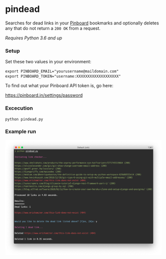 # pindead
Searches for dead links in your [Pinboard](https://pinboard.in) bookmarks and optionally deletes any that do not return a `200 OK` from a request.

_Requires Python 3.6 and up_

### Setup
Set these two values in your environment:

```
export PINBOARD_EMAIL="yourusername@maildomain.com"
export PINBOARD_TOKEN="username:XXXXXXXXXXXXXXXXXXX"
```

To find out what your Pinboard API token is, go here:

https://pinboard.in/settings/password

### Excecution
```
python pindead.py
```

### Example run
![Pindead example screen shot](screenshot.png?raw=true)
